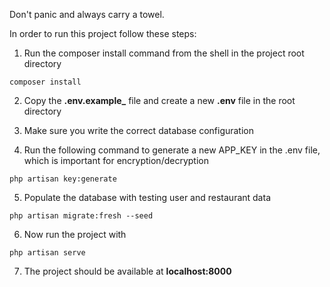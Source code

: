 Don't panic and always carry a towel.


In order to run this project follow these steps: 


1. Run the composer install command from the shell in the project root directory

```
composer install
``` 

2. Copy the **.env.example_** file and create a new **.env** file in the root directory

3. Make sure you write the correct database configuration

4. Run the following command to generate a new APP_KEY in the .env file, which is important for encryption/decryption

```
php artisan key:generate  
```

5. Populate the database with testing user and restaurant data

```
php artisan migrate:fresh --seed
```

6. Now run the project with 

```
php artisan serve
```

7. The project should be available at **localhost:8000**
